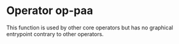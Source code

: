 # Operator op-paa

This function is used by other core operators but has no graphical entrypoint contrary to other operators.

